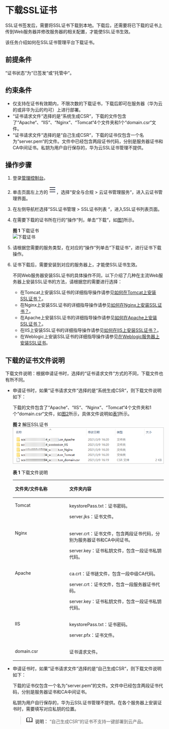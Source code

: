 # 下载SSL证书<a name="ccm_01_0027"></a>

SSL证书签发后，需要将SSL证书下载到本地。下载后，还需要将已下载的证书上传到Web服务器并修改服务器的相关配置，才能使SSL证书生效。

该任务介绍如何在SSL证书管理平台下载证书。

## 前提条件<a name="zh-cn_topic_0000001399465302_zh-cn_topic_0000001355818877_zh-cn_topic_0000001124217619_zh-cn_topic_0110866214_section556861155951"></a>

“证书状态“为“已签发“或“托管中“。

## 约束条件<a name="zh-cn_topic_0000001399465302_zh-cn_topic_0000001355818877_zh-cn_topic_0000001124217619_zh-cn_topic_0110866214_section121106283812"></a>

-   仅支持在证书有效期内，不限次数的下载证书，下载后即可在服务器（华为云的或非华为云的均可）上进行部署。
-   “证书请求文件“选择的是“系统生成CSR“，下载的文件包含了“Apache“、“IIS“、“Nginx“、“Tomcat“4个文件夹和1个“domain.csr“文件。
-   “证书请求文件“选择的是“自己生成CSR“，下载的证书仅包含一个名为“server.pem“的文件。文件中已经包含两段证书代码，分别是服务器证书和CA中间证书。私钥为用户自行保存的，华为云SSL证书管理不提供。

## 操作步骤<a name="zh-cn_topic_0000001399465302_zh-cn_topic_0000001355818877_zh-cn_topic_0000001124217619_zh-cn_topic_0110866214_section408105191602"></a>

1.  登录[管理控制台](https://console.huaweicloud.com/)。
2.  单击页面左上方的![](figures/icon-servicelist-0.png)，选择“安全与合规  \>  云证书管理服务“，进入云证书管理界面。
3.  在左侧导航栏选择“SSL证书管理 \> SSL证书列表 “，进入SSL证书列表页面。
4.  在需要下载的证书所在行的“操作“列，单击“下载“，如[图1](#zh-cn_topic_0000001399465302_zh-cn_topic_0000001355818877_zh-cn_topic_0000001124217619_zh-cn_topic_0110866214_fig121926536132)所示。

    **图 1**  下载证书<a name="zh-cn_topic_0000001399465302_zh-cn_topic_0000001355818877_zh-cn_topic_0000001124217619_zh-cn_topic_0110866214_fig121926536132"></a>  
    ![](figures/下载证书.png "下载证书")

5.  请根据您需要的服务类型，在对应的“操作“列单击“下载证书“，进行证书下载操作。
6.  证书下载后，需要安装到对应的服务器上，才能使SSL证书生效。

    不同Web服务器安装SSL证书的具体操作不同，以下介绍了几种在主流Web服务器上安装SSL证书的方法，请根据您的需要进行选择：

    -   在Tomcat上安装SSL证书的详细指导操作请参见[如何在Tomcat上安装SSL证书？](在Tomcat服务器上安装SSL证书.md)。
    -   在Nginx上安装SSL证书的详细指导操作请参见[如何在Nginx上安装SSL证书？](在Nginx服务器上安装SSL证书.md)。
    -   在Apache上安装SSL证书的详细指导操作请参见[如何在Apache上安装SSL证书？](在Apache服务器上安装SSL证书.md)。
    -   在IIS上安装SSL证书的详细指导操作请参见[如何在IIS上安装SSL证书？](在IIS服务器上安装SSL证书.md)。
    -   在Weblogic上安装SSL证书的详细指导操作请参见[在Weblogic服务器上安装SSL证书](在Weblogic服务器上安装SSL证书.md)。

## 下载的证书文件说明<a name="zh-cn_topic_0000001399465302_zh-cn_topic_0000001355818877_zh-cn_topic_0000001124217619_zh-cn_topic_0110866214_section7206183218592"></a>

下载文件说明：根据申请证书时，选择的“证书请求文件“方式的不同，下载文件也有所不同。

-   申请证书时，如果“证书请求文件“选择的是“系统生成CSR“，则下载文件说明如下：

    下载的文件包含了“Apache“、“IIS“、“Nginx“、“Tomcat“4个文件夹和1个“domain.csr“文件，如[图2](#zh-cn_topic_0000001399465302_zh-cn_topic_0000001355818877_zh-cn_topic_0000001124217619_zh-cn_topic_0110866214_fig4414184151010)所示，具体文件说明如[表1](#zh-cn_topic_0000001399465302_zh-cn_topic_0000001355818877_zh-cn_topic_0000001124217619_zh-cn_topic_0110866214_table116635101410)所示。

    **图 2**  解压SSL证书<a name="zh-cn_topic_0000001399465302_zh-cn_topic_0000001355818877_zh-cn_topic_0000001124217619_zh-cn_topic_0110866214_fig4414184151010"></a>  
    ![](figures/解压SSL证书.png "解压SSL证书")

    **表 1**  下载文件说明

    <a name="zh-cn_topic_0000001399465302_zh-cn_topic_0000001355818877_zh-cn_topic_0000001124217619_zh-cn_topic_0110866214_table116635101410"></a>
    <table><thead align="left"><tr id="zh-cn_topic_0000001399465302_zh-cn_topic_0000001355818877_zh-cn_topic_0000001124217619_zh-cn_topic_0110866214_row966491019412"><th class="cellrowborder" valign="top" width="36.04%" id="mcps1.2.3.1.1"><p id="zh-cn_topic_0000001399465302_zh-cn_topic_0000001355818877_zh-cn_topic_0000001124217619_zh-cn_topic_0110866214_p1966412101044"><a name="zh-cn_topic_0000001399465302_zh-cn_topic_0000001355818877_zh-cn_topic_0000001124217619_zh-cn_topic_0110866214_p1966412101044"></a><a name="zh-cn_topic_0000001399465302_zh-cn_topic_0000001355818877_zh-cn_topic_0000001124217619_zh-cn_topic_0110866214_p1966412101044"></a>文件夹/文件名称</p>
    </th>
    <th class="cellrowborder" valign="top" width="63.959999999999994%" id="mcps1.2.3.1.2"><p id="zh-cn_topic_0000001399465302_zh-cn_topic_0000001355818877_zh-cn_topic_0000001124217619_zh-cn_topic_0110866214_p56640101413"><a name="zh-cn_topic_0000001399465302_zh-cn_topic_0000001355818877_zh-cn_topic_0000001124217619_zh-cn_topic_0110866214_p56640101413"></a><a name="zh-cn_topic_0000001399465302_zh-cn_topic_0000001355818877_zh-cn_topic_0000001124217619_zh-cn_topic_0110866214_p56640101413"></a>文件夹内容</p>
    </th>
    </tr>
    </thead>
    <tbody><tr id="zh-cn_topic_0000001399465302_zh-cn_topic_0000001355818877_zh-cn_topic_0000001124217619_zh-cn_topic_0110866214_row966411101347"><td class="cellrowborder" valign="top" width="36.04%" headers="mcps1.2.3.1.1 "><p id="zh-cn_topic_0000001399465302_zh-cn_topic_0000001355818877_zh-cn_topic_0000001124217619_zh-cn_topic_0110866214_p96641110443"><a name="zh-cn_topic_0000001399465302_zh-cn_topic_0000001355818877_zh-cn_topic_0000001124217619_zh-cn_topic_0110866214_p96641110443"></a><a name="zh-cn_topic_0000001399465302_zh-cn_topic_0000001355818877_zh-cn_topic_0000001124217619_zh-cn_topic_0110866214_p96641110443"></a>Tomcat</p>
    </td>
    <td class="cellrowborder" valign="top" width="63.959999999999994%" headers="mcps1.2.3.1.2 "><p id="zh-cn_topic_0000001399465302_zh-cn_topic_0000001355818877_zh-cn_topic_0000001124217619_zh-cn_topic_0110866214_p15664101015419"><a name="zh-cn_topic_0000001399465302_zh-cn_topic_0000001355818877_zh-cn_topic_0000001124217619_zh-cn_topic_0110866214_p15664101015419"></a><a name="zh-cn_topic_0000001399465302_zh-cn_topic_0000001355818877_zh-cn_topic_0000001124217619_zh-cn_topic_0110866214_p15664101015419"></a>keystorePass.txt：证书密码。</p>
    <p id="zh-cn_topic_0000001399465302_zh-cn_topic_0000001355818877_zh-cn_topic_0000001124217619_zh-cn_topic_0110866214_p22234920512"><a name="zh-cn_topic_0000001399465302_zh-cn_topic_0000001355818877_zh-cn_topic_0000001124217619_zh-cn_topic_0110866214_p22234920512"></a><a name="zh-cn_topic_0000001399465302_zh-cn_topic_0000001355818877_zh-cn_topic_0000001124217619_zh-cn_topic_0110866214_p22234920512"></a>server.jks：证书文件。</p>
    </td>
    </tr>
    <tr id="zh-cn_topic_0000001399465302_zh-cn_topic_0000001355818877_zh-cn_topic_0000001124217619_zh-cn_topic_0110866214_row366413101949"><td class="cellrowborder" valign="top" width="36.04%" headers="mcps1.2.3.1.1 "><p id="zh-cn_topic_0000001399465302_zh-cn_topic_0000001355818877_zh-cn_topic_0000001124217619_zh-cn_topic_0110866214_p13664410345"><a name="zh-cn_topic_0000001399465302_zh-cn_topic_0000001355818877_zh-cn_topic_0000001124217619_zh-cn_topic_0110866214_p13664410345"></a><a name="zh-cn_topic_0000001399465302_zh-cn_topic_0000001355818877_zh-cn_topic_0000001124217619_zh-cn_topic_0110866214_p13664410345"></a>Nginx</p>
    </td>
    <td class="cellrowborder" valign="top" width="63.959999999999994%" headers="mcps1.2.3.1.2 "><p id="zh-cn_topic_0000001399465302_zh-cn_topic_0000001355818877_zh-cn_topic_0000001124217619_zh-cn_topic_0110866214_p1066410101742"><a name="zh-cn_topic_0000001399465302_zh-cn_topic_0000001355818877_zh-cn_topic_0000001124217619_zh-cn_topic_0110866214_p1066410101742"></a><a name="zh-cn_topic_0000001399465302_zh-cn_topic_0000001355818877_zh-cn_topic_0000001124217619_zh-cn_topic_0110866214_p1066410101742"></a>server.crt：证书文件，包含两段证书代码，分别为服务器证书和CA中间证书。</p>
    <p id="zh-cn_topic_0000001399465302_zh-cn_topic_0000001355818877_zh-cn_topic_0000001124217619_zh-cn_topic_0110866214_p8859111815518"><a name="zh-cn_topic_0000001399465302_zh-cn_topic_0000001355818877_zh-cn_topic_0000001124217619_zh-cn_topic_0110866214_p8859111815518"></a><a name="zh-cn_topic_0000001399465302_zh-cn_topic_0000001355818877_zh-cn_topic_0000001124217619_zh-cn_topic_0110866214_p8859111815518"></a>server.key：证书私钥文件，包含一段证书私钥代码。</p>
    </td>
    </tr>
    <tr id="zh-cn_topic_0000001399465302_zh-cn_topic_0000001355818877_zh-cn_topic_0000001124217619_zh-cn_topic_0110866214_row1065383320412"><td class="cellrowborder" valign="top" width="36.04%" headers="mcps1.2.3.1.1 "><p id="zh-cn_topic_0000001399465302_zh-cn_topic_0000001355818877_zh-cn_topic_0000001124217619_zh-cn_topic_0110866214_p7654333442"><a name="zh-cn_topic_0000001399465302_zh-cn_topic_0000001355818877_zh-cn_topic_0000001124217619_zh-cn_topic_0110866214_p7654333442"></a><a name="zh-cn_topic_0000001399465302_zh-cn_topic_0000001355818877_zh-cn_topic_0000001124217619_zh-cn_topic_0110866214_p7654333442"></a>Apache</p>
    </td>
    <td class="cellrowborder" valign="top" width="63.959999999999994%" headers="mcps1.2.3.1.2 "><p id="zh-cn_topic_0000001399465302_zh-cn_topic_0000001355818877_zh-cn_topic_0000001124217619_zh-cn_topic_0110866214_p116546338415"><a name="zh-cn_topic_0000001399465302_zh-cn_topic_0000001355818877_zh-cn_topic_0000001124217619_zh-cn_topic_0110866214_p116546338415"></a><a name="zh-cn_topic_0000001399465302_zh-cn_topic_0000001355818877_zh-cn_topic_0000001124217619_zh-cn_topic_0110866214_p116546338415"></a>ca.crt：证书链文件，包含一段中级CA代码。</p>
    <p id="zh-cn_topic_0000001399465302_zh-cn_topic_0000001355818877_zh-cn_topic_0000001124217619_zh-cn_topic_0110866214_p611218531515"><a name="zh-cn_topic_0000001399465302_zh-cn_topic_0000001355818877_zh-cn_topic_0000001124217619_zh-cn_topic_0110866214_p611218531515"></a><a name="zh-cn_topic_0000001399465302_zh-cn_topic_0000001355818877_zh-cn_topic_0000001124217619_zh-cn_topic_0110866214_p611218531515"></a>server.crt：证书文件，包含一段服务器证书代码。</p>
    <p id="zh-cn_topic_0000001399465302_zh-cn_topic_0000001355818877_zh-cn_topic_0000001124217619_zh-cn_topic_0110866214_p1959755610"><a name="zh-cn_topic_0000001399465302_zh-cn_topic_0000001355818877_zh-cn_topic_0000001124217619_zh-cn_topic_0110866214_p1959755610"></a><a name="zh-cn_topic_0000001399465302_zh-cn_topic_0000001355818877_zh-cn_topic_0000001124217619_zh-cn_topic_0110866214_p1959755610"></a>server.key：证书私钥文件，包含一段证书私钥代码。</p>
    </td>
    </tr>
    <tr id="zh-cn_topic_0000001399465302_zh-cn_topic_0000001355818877_zh-cn_topic_0000001124217619_zh-cn_topic_0110866214_row1286419431648"><td class="cellrowborder" valign="top" width="36.04%" headers="mcps1.2.3.1.1 "><p id="zh-cn_topic_0000001399465302_zh-cn_topic_0000001355818877_zh-cn_topic_0000001124217619_zh-cn_topic_0110866214_p586414312416"><a name="zh-cn_topic_0000001399465302_zh-cn_topic_0000001355818877_zh-cn_topic_0000001124217619_zh-cn_topic_0110866214_p586414312416"></a><a name="zh-cn_topic_0000001399465302_zh-cn_topic_0000001355818877_zh-cn_topic_0000001124217619_zh-cn_topic_0110866214_p586414312416"></a>IIS</p>
    </td>
    <td class="cellrowborder" valign="top" width="63.959999999999994%" headers="mcps1.2.3.1.2 "><p id="zh-cn_topic_0000001399465302_zh-cn_topic_0000001355818877_zh-cn_topic_0000001124217619_zh-cn_topic_0110866214_p1086410431647"><a name="zh-cn_topic_0000001399465302_zh-cn_topic_0000001355818877_zh-cn_topic_0000001124217619_zh-cn_topic_0110866214_p1086410431647"></a><a name="zh-cn_topic_0000001399465302_zh-cn_topic_0000001355818877_zh-cn_topic_0000001124217619_zh-cn_topic_0110866214_p1086410431647"></a>keystorePass.txt：证书密码。</p>
    <p id="zh-cn_topic_0000001399465302_zh-cn_topic_0000001355818877_zh-cn_topic_0000001124217619_zh-cn_topic_0110866214_p11134104213517"><a name="zh-cn_topic_0000001399465302_zh-cn_topic_0000001355818877_zh-cn_topic_0000001124217619_zh-cn_topic_0110866214_p11134104213517"></a><a name="zh-cn_topic_0000001399465302_zh-cn_topic_0000001355818877_zh-cn_topic_0000001124217619_zh-cn_topic_0110866214_p11134104213517"></a>server.pfx：证书文件。</p>
    </td>
    </tr>
    <tr id="zh-cn_topic_0000001399465302_zh-cn_topic_0000001355818877_zh-cn_topic_0000001124217619_zh-cn_topic_0110866214_row35741610193613"><td class="cellrowborder" valign="top" width="36.04%" headers="mcps1.2.3.1.1 "><p id="zh-cn_topic_0000001399465302_zh-cn_topic_0000001355818877_zh-cn_topic_0000001124217619_zh-cn_topic_0110866214_p1457481053613"><a name="zh-cn_topic_0000001399465302_zh-cn_topic_0000001355818877_zh-cn_topic_0000001124217619_zh-cn_topic_0110866214_p1457481053613"></a><a name="zh-cn_topic_0000001399465302_zh-cn_topic_0000001355818877_zh-cn_topic_0000001124217619_zh-cn_topic_0110866214_p1457481053613"></a>domain.csr</p>
    </td>
    <td class="cellrowborder" valign="top" width="63.959999999999994%" headers="mcps1.2.3.1.2 "><p id="zh-cn_topic_0000001399465302_zh-cn_topic_0000001355818877_zh-cn_topic_0000001124217619_zh-cn_topic_0110866214_p75741210103616"><a name="zh-cn_topic_0000001399465302_zh-cn_topic_0000001355818877_zh-cn_topic_0000001124217619_zh-cn_topic_0110866214_p75741210103616"></a><a name="zh-cn_topic_0000001399465302_zh-cn_topic_0000001355818877_zh-cn_topic_0000001124217619_zh-cn_topic_0110866214_p75741210103616"></a>证书请求文件。</p>
    </td>
    </tr>
    </tbody>
    </table>

-   申请证书时，如果“证书请求文件“选择的是“自己生成CSR“，则下载文件说明如下：

    下载的证书仅包含一个名为“server.pem“的文件。文件中已经包含两段证书代码，分别是服务器证书和CA中间证书。

    私钥为用户自行保存的，华为云SSL证书管理不提供。在各个服务器上安装证书时，需要填写对应私钥的位置。

    >![](public_sys-resources/icon-note.gif) **说明：** 
    >“自己生成CSR“的证书不支持一键部署到云产品。

